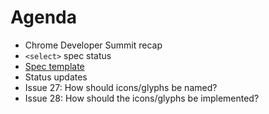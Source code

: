 # Agenda

* Chrome Developer Summit recap
* `<select>` spec status
* [Spec template](https://github.com/WICG/open-ui/pull/17)
* Status updates
* Issue 27: How should icons/glyphs be named?
* Issue 28: How should the icons/glyphs be implemented?

